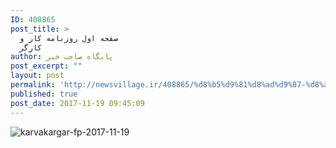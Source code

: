```yaml
---
ID: 408865
post_title: >
  صفحه اول روزنامه کار و
  کارگر
author: پایگاه صاحب خبر
post_excerpt: ""
layout: post
permalink: 'http://newsvillage.ir/408865/%d8%b5%d9%81%d8%ad%d9%87-%d8%a7%d9%88%d9%84-%d8%b1%d9%88%d8%b2%d9%86%d8%a7%d9%85%d9%87-%da%a9%d8%a7%d8%b1-%d9%88-%da%a9%d8%a7%d8%b1%da%af%d8%b1-2/'
published: true
post_date: 2017-11-19 09:45:09
---
```

<img src="http://sahebkhabar.ir/download?f=2017/11/19/4/631242.jpg" alt="karvakargar-fp-2017-11-19">